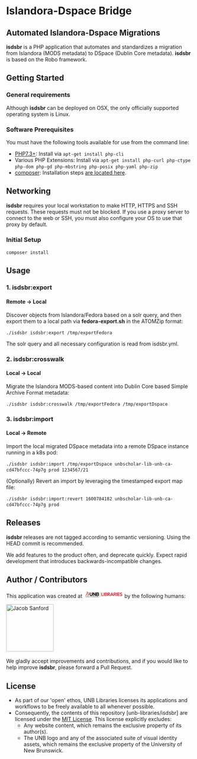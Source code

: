 # Islandora-Dspace Bridge
## Automated Islandora-Dspace Migrations
__isdsbr__ is a PHP application that automates and standardizes a migration from Islandora (MODS metadata) to DSpace (Dublin Core metadata). __isdsbr__ is based on the Robo framework.

## Getting Started
### General requirements
Although __isdsbr__ can be deployed on OSX, the only officially supported operating system is Linux.

### Software Prerequisites
You must have the following tools available for use from the command line:

* [PHP7.3+](https://php.org/): Install via ```apt-get install php-cli```
* Various PHP Extensions: Install via ```apt-get install php-curl php-ctype php-dom php-gd php-mbstring php-posix php-yaml php-zip```
* [composer](https://getcomposer.org/): Installation steps [are located here](https://getcomposer.org/download/).

## Networking
__isdsbr__ requires your local workstation to make HTTP, HTTPS and SSH requests. These requests must not be blocked. If you use a proxy server to connect to the web or SSH, you must also configure your OS to use that proxy by default.

### Initial Setup
```
composer install
```

## Usage
### 1. isdsbr:export
#### Remote -> Local
Discover objects from Islandora/Fedora based on a solr query, and then export them to a local path via __fedora-export.sh__ in the ATOMZip format:

```
./isdsbr isdsbr:export /tmp/exportFedora
```

The solr query and all necessary configuration is read from isdsbr.yml.

### 2. isdsbr:crosswalk
#### Local -> Local
Migrate the Islandora MODS-based content into Dublin Core based Simple Archive Format metadata:

```
./isdsbr isdsbr:crosswalk /tmp/exportFedora /tmp/exportDspace
```

### 3. isdsbr:import
#### Local -> Remote
Import the local migrated DSpace metadata into a remote DSpace instance running in a k8s pod:

```
./isdsbr isdsbr:import /tmp/exportDspace unbscholar-lib-unb-ca-cd47bfccc-74p7g prod 1234567/21
```

(Optionally) Revert an import by leveraging the timestamped export map file:

```
./isdsbr isdsbr:import:revert 1600784182 unbscholar-lib-unb-ca-cd47bfccc-74p7g prod
```

## Releases
__isdsbr__ releases are not tagged according to semantic versioning. Using the HEAD commit is recommended.

We add features to the product often, and deprecate quickly. Expect rapid development that introduces backwards-incompatible changes.

## Author / Contributors
This application was created at [![UNB Libraries](https://github.com/unb-libraries/assets/raw/master/unblibbadge.png "UNB Libraries")](https://lib.unb.ca) by the following humans:

<a href="https://github.com/JacobSanford"><img src="https://avatars.githubusercontent.com/u/244894?v=3" title="Jacob Sanford" width="128" height="128"></a>

We gladly accept improvements and contributions, and if you would like to help improve __isdsbr__, please forward a Pull Request.

## License
- As part of our 'open' ethos, UNB Libraries licenses its applications and workflows to be freely available to all whenever possible.
- Consequently, the contents of this repository [unb-libraries/isdsbr] are licensed under the [MIT License](http://opensource.org/licenses/mit-license.html). This license explicitly excludes:
    - Any website content, which remains the exclusive property of its author(s).
    - The UNB logo and any of the associated suite of visual identity assets, which remains the exclusive property of the University of New Brunswick.
